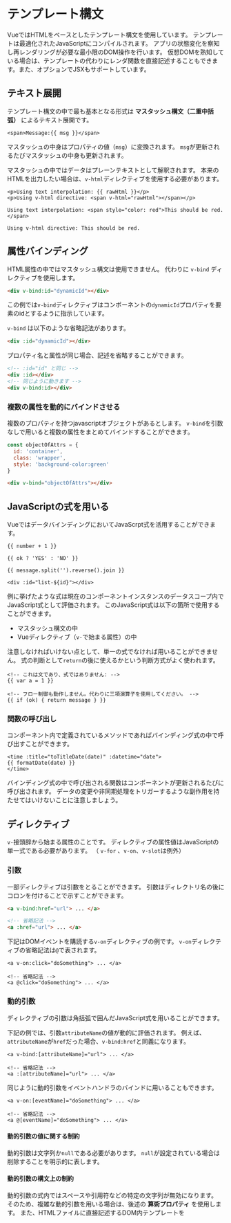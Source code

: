 # テンプレート構文
VueではHTMLをベースとしたテンプレート構文を使用しています。
テンプレートは最適化されたJavaScriptにコンパイルされます。
アプリの状態変化を察知し再レンダリングが必要な最小限のDOM操作を行います。
仮想DOMを熟知している場合は、テンプレートの代わりにレンダ関数を直接記述することもできます。また、オプションでJSXもサポートしています。

## テキスト展開
テンプレート構文の中で最も基本となる形式は __マスタッシュ構文（二重中括弧）__ によるテキスト展開です。

```html:template
<span>Message:{{ msg }}</span>
```

マスタッシュの中身はプロパティの値（`msg`）に変換されます。
`msg`が更新されるたびマスタッシュの中身も更新されます。

マスタッシュの中ではデータはプレーンテキストとして解釈されます。
本来のHTMLを出力したい場合は、`v-html`ディレクティブを使用する必要があります。

```html:template
<p>Using text interpolation: {{ rawHtml }}</p>
<p>Using v-html directive: <span v-html="rawHtml"></span></p>
```

```
Using text interpolation: <span style="color: red">This should be red.</span>

Using v-html directive: This should be red.
```

## 属性バインディング
HTML属性の中ではマスタッシュ構文は使用できません。
代わりに `v-bind` ディレクティブを使用します。

```html
<div v-bind:id="dynamicId"></div>
```
この例では`v-bind`ディレクティブはコンポーネントの`dynamicId`プロパティを要素のidとするように指示しています。

`v-bind` は以下のような省略記法があります。

```html
<div :id="dynamicId"></div>
```

プロパティ名と属性が同じ場合、記述を省略することができます。

```html
<!-- :id="id" と同じ -->
<div :id></div>
<!-- 同じように動きます -->
<div v-bind:id></div>
```

### 複数の属性を動的にバインドさせる
複数のプロパティを持つjavascriptオブジェクトがあるとします。
`v-bind`を引数なしで用いると複数の属性をまとめてバインドすることができます。

```js
const objectOfAttrs = {
  id: 'container',
  class: 'wrapper',
  style: 'background-color:green'
}
```

```html
<div v-bind="objectOfAttrs"></div>
```

## JavaScriptの式を用いる
VueではデータバインディングにおいてJavaScrpt式を活用することができます。

```html:template
{{ number + 1 }}

{{ ok ? 'YES' : 'NO' }}

{{ message.split('').reverse().join }}

<div :id="list-${id}"></div>
```

例に挙げたような式は現在のコンポーネントインスタンスのデータスコープ内でJavaScript式として評価されます。
このJavaScript式は以下の箇所で使用することができます。
- マスタッシュ構文の中
- Vueディレクティブ（`v-`で始まる属性）の中

注意しなければいけない点として、単一の式でなければ用いることができません。
式の判断として`return`の後に使えるかという判断方式がよく使われます。

```vue:template
<!-- これは文であり、式ではありません: -->
{{ var a = 1 }}

<!-- フロー制御も動作しません。代わりに三項演算子を使用してください。 -->
{{ if (ok) { return message } }}
```

### 関数の呼び出し
コンポーネント内で定義されているメソッドであればバインディング式の中で呼び出すことができます。

```vue:template
<time :title="toTitleDate(date)" :datetime="date">
{{ formatDate(date) }}
</time>
```

バインディング式の中で呼び出される関数はコンポーネントが更新されるたびに呼び出されます。
データの変更や非同期処理をトリガーするような副作用を持たせてはいけないことに注意しましょう。


## ディレクティブ
`v-`接頭辞から始まる属性のことです。
ディレクティブの属性値はJavaScriptの単一式である必要があります。
（ `v-for` 、`v-on`、`v-slot`は例外）

### 引数
一部ディレクティブは引数をとることができます。
引数はディレクトリ名の後にコロンを付けることで示すことができます。

```html
<a v-bind:href="url"> ... </a>

<!-- 省略記法 -->
<a :href="url"> ... </a>
```

下記はDOMイベントを購読する`v-on`ディレクティブの例です。
`v-on`ディレクティブの省略記法は`@`で表されます。

```vue
<a v-on:click="doSomething"> ... </a>

<!-- 省略記法 -->
<a @click="doSomething"> ... </a>
```

### 動的引数
ディレクティブの引数は角括弧で囲んだJavaScript式を用いることができます。

下記の例では、引数`attributeName`の値が動的に評価されます。
例えば、`attributeName`が`href`だった場合、`v-bind:href`と同義になります。

```vue
<a v-bind:[attributeName]="url"> ... </a>

<!-- 省略記法 -->
<a :[attributeName]="url"> ... </a>
```

同じように動的引数をイベントハンドラのバインドに用いることもできます。

```vue
<a v-on:[eventName]="doSomething"> ... </a>

<!-- 省略記法 -->
<a @[eventName]="doSomething"> ... </a>
```

#### 動的引数の値に関する制約
動的引数は文字列か`null`である必要があります。
`null`が設定されている場合は削除することを明示的に表します。

#### 動的引数の構文上の制約
動的引数の式内ではスペースや引用符などの特定の文字列が無効になります。
そのため、複雑な動的引数を用いる場合は、後述の __算術プロパティ__ を使用します。
また、HTMLファイルに直接記述するDOM内テンプレートを